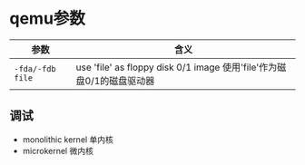 # qemu参数

参数             | 含义
-----------------|-------------------------------------------------------------------
`-fda/-fdb file` | use 'file' as floppy disk 0/1 image 使用'file'作为磁盘0/1的磁盘驱动器

## 调试

- monolithic kernel 单内核
- microkernel 微内核

